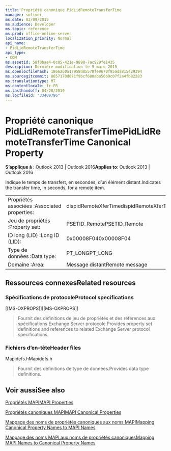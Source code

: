 ```yaml
---
title: Propriété canonique PidLidRemoteTransferTime
manager: soliver
ms.date: 03/09/2015
ms.audience: Developer
ms.topic: reference
ms.prod: office-online-server
localization_priority: Normal
api_name:
- PidLidRemoteTransferTime
api_type:
- COM
ms.assetid: 58f0bae4-0c05-421e-9890-7ac929fe1435
description: Dernière modification le 9 mars 2015
ms.openlocfilehash: 1866260a17958d85578fe9670f95ada815429394
ms.sourcegitcommit: 8657170d071f9bcf680aba50b9c07f2a4fb82283
ms.translationtype: MT
ms.contentlocale: fr-FR
ms.lasthandoff: 04/28/2019
ms.locfileid: "33409796"
---
```

# <a name="pidlidremotetransfertime-canonical-property"></a><span data-ttu-id="67fa9-103">Propriété canonique PidLidRemoteTransferTime</span><span class="sxs-lookup"><span data-stu-id="67fa9-103">PidLidRemoteTransferTime Canonical Property</span></span>

  
  
<span data-ttu-id="67fa9-104">**S’applique à** : Outlook 2013 | Outlook 2016</span><span class="sxs-lookup"><span data-stu-id="67fa9-104">**Applies to**: Outlook 2013 | Outlook 2016</span></span> 
  
<span data-ttu-id="67fa9-105">Indique le temps de transfert, en secondes, d’un élément distant.</span><span class="sxs-lookup"><span data-stu-id="67fa9-105">Indicates the transfer time, in seconds, for a remote item.</span></span>
  
|||
|:-----|:-----|
|<span data-ttu-id="67fa9-106">Propriétés associées :</span><span class="sxs-lookup"><span data-stu-id="67fa9-106">Associated properties:</span></span>  <br/> |<span data-ttu-id="67fa9-107">dispidRemoteXferTime</span><span class="sxs-lookup"><span data-stu-id="67fa9-107">dispidRemoteXferTime</span></span>  <br/> |
|<span data-ttu-id="67fa9-108">Jeu de propriétés :</span><span class="sxs-lookup"><span data-stu-id="67fa9-108">Property set:</span></span>  <br/> |<span data-ttu-id="67fa9-109">PSETID_Remote</span><span class="sxs-lookup"><span data-stu-id="67fa9-109">PSETID_Remote</span></span>  <br/> |
|<span data-ttu-id="67fa9-110">ID long (LID) :</span><span class="sxs-lookup"><span data-stu-id="67fa9-110">Long ID (LID):</span></span>  <br/> |<span data-ttu-id="67fa9-111">0x00008F04</span><span class="sxs-lookup"><span data-stu-id="67fa9-111">0x00008F04</span></span>  <br/> |
|<span data-ttu-id="67fa9-112">Type de données :</span><span class="sxs-lookup"><span data-stu-id="67fa9-112">Data type:</span></span>  <br/> |<span data-ttu-id="67fa9-113">PT_LONG</span><span class="sxs-lookup"><span data-stu-id="67fa9-113">PT_LONG</span></span>  <br/> |
|<span data-ttu-id="67fa9-114">Domaine :</span><span class="sxs-lookup"><span data-stu-id="67fa9-114">Area:</span></span>  <br/> |<span data-ttu-id="67fa9-115">Message distant</span><span class="sxs-lookup"><span data-stu-id="67fa9-115">Remote message</span></span>  <br/> |
   
## <a name="related-resources"></a><span data-ttu-id="67fa9-116">Ressources connexes</span><span class="sxs-lookup"><span data-stu-id="67fa9-116">Related resources</span></span>

### <a name="protocol-specifications"></a><span data-ttu-id="67fa9-117">Spécifications de protocole</span><span class="sxs-lookup"><span data-stu-id="67fa9-117">Protocol specifications</span></span>

<span data-ttu-id="67fa9-118">[[MS-OXPROPS]]</span><span class="sxs-lookup"><span data-stu-id="67fa9-118">[[MS-OXPROPS]]</span></span> 
  
> <span data-ttu-id="67fa9-119">Fournit des définitions de jeu de propriétés et des références aux spécifications Exchange Server protocole.</span><span class="sxs-lookup"><span data-stu-id="67fa9-119">Provides property set definitions and references to related Exchange Server protocol specifications.</span></span>
    
### <a name="header-files"></a><span data-ttu-id="67fa9-120">Fichiers d’en-tête</span><span class="sxs-lookup"><span data-stu-id="67fa9-120">Header files</span></span>

<span data-ttu-id="67fa9-121">Mapidefs.h</span><span class="sxs-lookup"><span data-stu-id="67fa9-121">Mapidefs.h</span></span>
  
> <span data-ttu-id="67fa9-122">Fournit des définitions de type de données.</span><span class="sxs-lookup"><span data-stu-id="67fa9-122">Provides data type definitions.</span></span>
    
## <a name="see-also"></a><span data-ttu-id="67fa9-123">Voir aussi</span><span class="sxs-lookup"><span data-stu-id="67fa9-123">See also</span></span>



[<span data-ttu-id="67fa9-124">Propriétés MAPI</span><span class="sxs-lookup"><span data-stu-id="67fa9-124">MAPI Properties</span></span>](mapi-properties.md)
  
[<span data-ttu-id="67fa9-125">Propriétés canoniques MAPI</span><span class="sxs-lookup"><span data-stu-id="67fa9-125">MAPI Canonical Properties</span></span>](mapi-canonical-properties.md)
  
[<span data-ttu-id="67fa9-126">Mappage des noms de propriétés canoniques aux noms MAPI</span><span class="sxs-lookup"><span data-stu-id="67fa9-126">Mapping Canonical Property Names to MAPI Names</span></span>](mapping-canonical-property-names-to-mapi-names.md)
  
[<span data-ttu-id="67fa9-127">Mappage des noms MAPI aux noms de propriétés canoniques</span><span class="sxs-lookup"><span data-stu-id="67fa9-127">Mapping MAPI Names to Canonical Property Names</span></span>](mapping-mapi-names-to-canonical-property-names.md)


